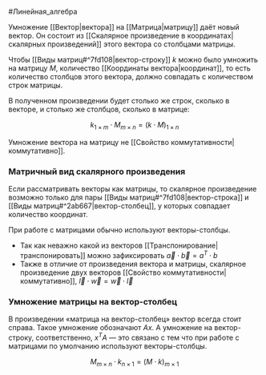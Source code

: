 #Линейная_алгебра 

Умножение [[Вектор|вектора]] на [[Матрица|матрицу]] даёт новый вектор. Он состоит из [[Скалярное произведение в координатах|скалярных произведений]] этого вектора со столбцами матрицы.

Чтобы [[Виды матриц#^7fd108|вектор-строку]] $k$ можно было умножить на матрицу $M$, количество [[Координаты вектора|координат]], то есть количество столбцов этого вектора, должно совпадать с количеством строк матрицы.

В полученном произведении будет столько же строк, сколько в векторе, и столько же столбцов, сколько в матрице:

$$k_{1×m}​⋅M_{m×n}​=(k⋅M)_{1×n}​$$

Умножение вектора на матрицу не [[Свойство коммутативности|коммутативно]].

### Матричный вид скалярного произведения

Если рассматривать векторы как матрицы, то скалярное произведение возможно только для пары [[Виды матриц#^7fd108|вектор-строка]] и [[Виды матриц#^2ab667|вектор-столбец]], у которых совпадает количество координат.

При работе с матрицами обычно используют векторы-столбцы.

* Так как неважно какой из векторов [[Транспонирование|транспонировать]] можно зафиксировать $\vec a⋅ \vec b=a^T⋅b$
* Также в отличие от произведения вектора и матрицы, скалярное произведение двух векторов [[Свойство коммутативности|коммутативно]], $\vec l⋅\vec w=\vec w⋅\vec l$

### Умножение матрицы на вектор-столбец

В произведении «матрица на вектор-столбец» вектор всегда стоит справа. Такое умножение обозначают $Ax$. А умножение на вектор-строку, соответственно, $x^TA$ — это связано с тем что при работе с матрицами по умолчанию используют векторы-столбцы.

$$M_{m×n}​⋅k_{n×1}​=(M⋅k)_{m×1}​$$
